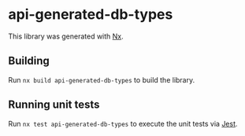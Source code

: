 # api-generated-db-types

This library was generated with [Nx](https://nx.dev).

## Building

Run `nx build api-generated-db-types` to build the library.

## Running unit tests

Run `nx test api-generated-db-types` to execute the unit tests via [Jest](https://jestjs.io).
